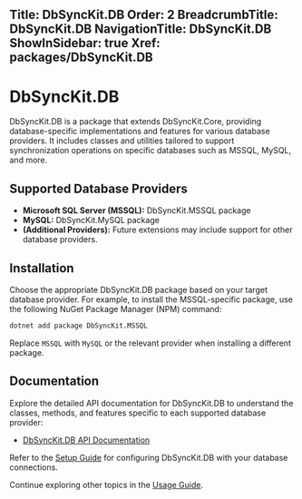 ﻿﻿Title: DbSyncKit.DB
Order: 2
BreadcrumbTitle: DbSyncKit.DB
NavigationTitle: DbSyncKit.DB
ShowInSidebar: true
Xref: packages/DbSyncKit.DB
---

# DbSyncKit.DB

DbSyncKit.DB is a package that extends DbSyncKit.Core, providing database-specific implementations and features for various database providers. It includes classes and utilities tailored to support synchronization operations on specific databases such as MSSQL, MySQL, and more.

## Supported Database Providers

- **Microsoft SQL Server (MSSQL):** DbSyncKit.MSSQL package
- **MySQL:** DbSyncKit.MySQL package
- **(Additional Providers):** Future extensions may include support for other database providers.

## Installation

Choose the appropriate DbSyncKit.DB package based on your target database provider. For example, to install the MSSQL-specific package, use the following NuGet Package Manager (NPM) command:

```bash
dotnet add package DbSyncKit.MSSQL
```

Replace `MSSQL` with `MySQL` or the relevant provider when installing a different package.

## Documentation

Explore the detailed API documentation for DbSyncKit.DB to understand the classes, methods, and features specific to each supported database provider:

- [DbSyncKit.DB API Documentation](xref:api-DbSyncKit.DB)

Refer to the [Setup Guide](xref:configuration) for configuring DbSyncKit.DB with your database connections.

Continue exploring other topics in the [Usage Guide](xref:usage).